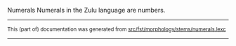 Numerals
Numerals in the Zulu language are numbers.

* * *

<small>This (part of) documentation was generated from [src/fst/morphology/stems/numerals.lexc](https://github.com/giellalt/lang-zul-x-exp/blob/main/src/fst/morphology/stems/numerals.lexc)</small>

---

